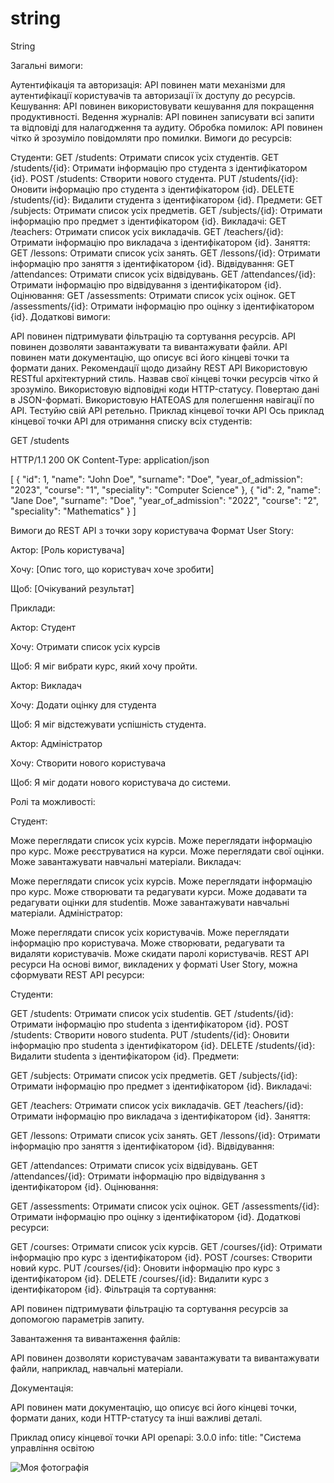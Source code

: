 # string
String

Загальні вимоги:

Аутентифікація та авторизація: API повинен мати механізми для аутентифікації користувачів та авторизації їх доступу до ресурсів.
Кешування: API повинен використовувати кешування для покращення продуктивності.
Ведення журналів: API повинен записувати всі запити та відповіді для налагодження та аудиту.
Обробка помилок: API повинен чітко й зрозуміло повідомляти про помилки.
Вимоги до ресурсів:

Студенти:
GET /students: Отримати список усіх студентів.
GET /students/{id}: Отримати інформацію про студента з ідентифікатором {id}.
POST /students: Створити нового студента.
PUT /students/{id}: Оновити інформацію про студента з ідентифікатором {id}.
DELETE /students/{id}: Видалити студента з ідентифікатором {id}.
Предмети:
GET /subjects: Отримати список усіх предметів.
GET /subjects/{id}: Отримати інформацію про предмет з ідентифікатором {id}.
Викладачі:
GET /teachers: Отримати список усіх викладачів.
GET /teachers/{id}: Отримати інформацію про викладача з ідентифікатором {id}.
Заняття:
GET /lessons: Отримати список усіх занять.
GET /lessons/{id}: Отримати інформацію про заняття з ідентифікатором {id}.
Відвідування:
GET /attendances: Отримати список усіх відвідувань.
GET /attendances/{id}: Отримати інформацію про відвідування з ідентифікатором {id}.
Оцінювання:
GET /assessments: Отримати список усіх оцінок.
GET /assessments/{id}: Отримати інформацію про оцінку з ідентифікатором {id}.
Додаткові вимоги:

API повинен підтримувати фільтрацію та сортування ресурсів.
API повинен дозволяти завантажувати та вивантажувати файли.
API повинен мати документацію, що описує всі його кінцеві точки та формати даних.
Рекомендації щодо дизайну REST API
Використовую RESTful архітектурний стиль.
Назвав свої кінцеві точки ресурсів чітко й зрозуміло.
Використовую відповідні коди HTTP-статусу.
Повертаю дані в JSON-форматі.
Використовую HATEOAS для полегшення навігації по API.
Тестуйю свій API ретельно.
Приклад кінцевої точки API
Ось приклад кінцевої точки API для отримання списку всіх студентів:

GET /students

HTTP/1.1 200 OK
Content-Type: application/json

[
  {
    "id": 1,
    "name": "John Doe",
    "surname": "Doe",
    "year_of_admission": "2023",
    "course": "1",
    "speciality": "Computer Science"
  },
  {
    "id": 2,
    "name": "Jane Doe",
    "surname": "Doe",
    "year_of_admission": "2022",
    "course": "2",
    "speciality": "Mathematics"
  }
]   

Вимоги до REST API з точки зору користувача
Формат User Story:

Актор: [Роль користувача]

Хочу: [Опис того, що користувач хоче зробити]

Щоб: [Очікуваний результат]

Приклади:

Актор: Студент

Хочу: Отримати список усіх курсів

Щоб: Я міг вибрати курс, який хочу пройти.

Актор: Викладач

Хочу: Додати оцінку для студента

Щоб: Я міг відстежувати успішність студента.

Актор: Адміністратор

Хочу: Створити нового користувача

Щоб: Я міг додати нового користувача до системи.

Ролі та можливості:

Студент:

Може переглядати список усіх курсів.
Може переглядати інформацію про курс.
Може реєструватися на курси.
Може переглядати свої оцінки.
Може завантажувати навчальні матеріали.
Викладач:

Може переглядати список усіх курсів.
Може переглядати інформацію про курс.
Може створювати та редагувати курси.
Може додавати та редагувати оцінки для studentів.
Може завантажувати навчальні матеріали.
Адміністратор:

Може переглядати список усіх користувачів.
Може переглядати інформацію про користувача.
Може створювати, редагувати та видаляти користувачів.
Може скидати паролі користувачів.
REST API ресурси
На основі вимог, викладених у форматі User Story, можна сформувати REST API ресурси:

Студенти:

GET /students: Отримати список усіх studentів.
GET /students/{id}: Отримати інформацію про studentа з ідентифікатором {id}.
POST /students: Створити нового studentа.
PUT /students/{id}: Оновити інформацію про studentа з ідентифікатором {id}.
DELETE /students/{id}: Видалити studentа з ідентифікатором {id}.
Предмети:

GET /subjects: Отримати список усіх предметів.
GET /subjects/{id}: Отримати інформацію про предмет з ідентифікатором {id}.
Викладачі:

GET /teachers: Отримати список усіх викладачів.
GET /teachers/{id}: Отримати інформацію про викладача з ідентифікатором {id}.
Заняття:

GET /lessons: Отримати список усіх занять.
GET /lessons/{id}: Отримати інформацію про заняття з ідентифікатором {id}.
Відвідування:

GET /attendances: Отримати список усіх відвідувань.
GET /attendances/{id}: Отримати інформацію про відвідування з ідентифікатором {id}.
Оцінювання:

GET /assessments: Отримати список усіх оцінок.
GET /assessments/{id}: Отримати інформацію про оцінку з ідентифікатором {id}.
Додаткові ресурси:

GET /courses: Отримати список усіх курсів.
GET /courses/{id}: Отримати інформацію про курс з ідентифікатором {id}.
POST /courses: Створити новий курс.
PUT /courses/{id}: Оновити інформацію про курс з ідентифікатором {id}.
DELETE /courses/{id}: Видалити курс з ідентифікатором {id}.
Фільтрація та сортування:

API повинен підтримувати фільтрацію та сортування ресурсів за допомогою параметрів запиту.

Завантаження та вивантаження файлів:

API повинен дозволяти користувачам завантажувати та вивантажувати файли, наприклад, навчальні матеріали.

Документація:

API повинен мати документацію, що описує всі його кінцеві точки, формати даних, коди HTTP-статусу та інші важливі деталі.

Приклад опису кінцевої точки API 
openapi: 3.0.0
info:
  title: "Система управління освітою

![Моя фотографія](scheme,png.png)
